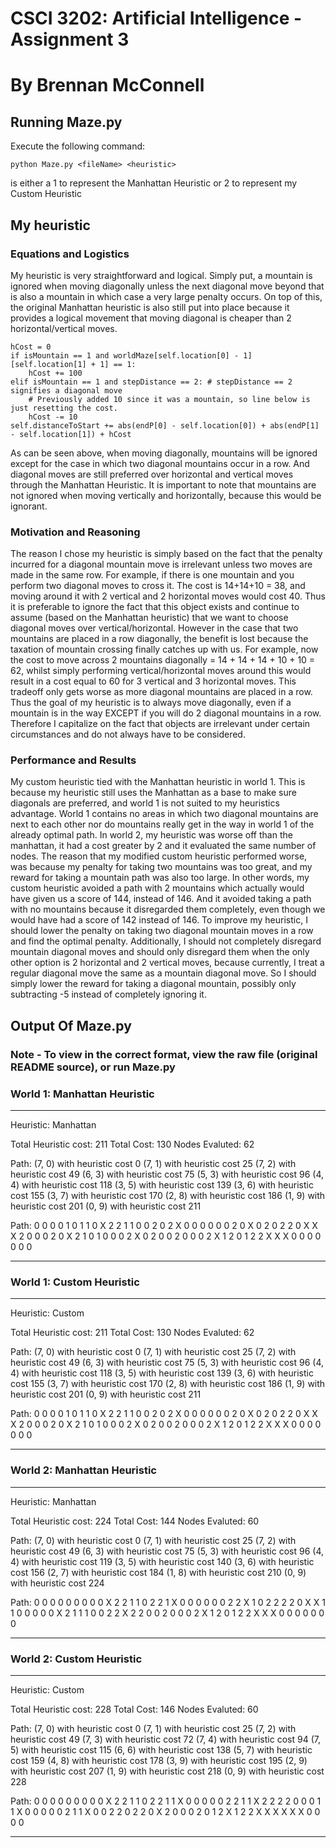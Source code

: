 # CSCI 3202: Artificial Intelligence - Assignment 3
# By Brennan McConnell
## Running Maze.py
Execute the following command:
```
python Maze.py <fileName> <heuristic>
```
<heuristic> is either a 1 to represent the Manhattan Heuristic 
or 2 to represent my Custom Heuristic


## My heuristic
### Equations and Logistics
My heuristic is very straightforward and logical. Simply put, a mountain is ignored when moving
diagonally unless the next diagonal move beyond that is also a mountain in which case a very 
large penalty occurs. On top of this, the original Manhattan heuristic is also 
still put into place because it provides a logical movement that moving diagonal is 
cheaper than 2 horizontal/vertical moves.
```
hCost = 0
if isMountain == 1 and worldMaze[self.location[0] - 1][self.location[1] + 1] == 1:
	hCost += 100
elif isMountain == 1 and stepDistance == 2: # stepDistance == 2 signifies a diagonal move
	# Previously added 10 since it was a mountain, so line below is just resetting the cost.
	hCost -= 10
self.distanceToStart += abs(endP[0] - self.location[0]) + abs(endP[1] - self.location[1]) + hCost
```
As can be seen above, when moving diagonally, mountains will be ignored except for the case
in which two diagonal mountains occur in a row. And diagonal moves are still preferred over
horizontal and vertical moves through the Manhattan Heuristic. It is important to note 
that mountains are not ignored when moving vertically and horizontally, because this would be
ignorant.

### Motivation and Reasoning
The reason I chose my heuristic is simply based on the fact that the penalty incurred
for a diagonal mountain move is irrelevant unless two moves are made in the same row.
For example, if there is one mountain and you perform two diagonal moves to cross it. 
The cost is 14+14+10 = 38, and moving around it with 2 vertical and 2 horizontal moves
would cost 40. Thus it is preferable to ignore the fact that this object exists and continue
to assume (based on the Manhattan heuristic) that we want to choose diagonal moves over
vertical/horizontal. However in the case that two mountains are placed in a row diagonally,
the benefit is lost because the taxation of mountain crossing finally catches up with us. 
For example, now the cost to move across 2 mountains diagonally = 14 + 14 + 14 + 10 + 10 = 62,
whilst simply performing vertical/horizontal moves around this would result in a cost equal to 
60 for 3 vertical and 3 horizontal moves. This tradeoff only gets worse as more diagonal mountains
are placed in a row. Thus the goal of my heuristic is to always move diagonally, even if a
mountain is in the way EXCEPT if you will do 2 diagonal mountains in a row. Therefore I capitalize 
on the fact that objects are irrelevant under certain circumstances and do not always
have to be considered.

### Performance and Results
My custom heuristic tied with the Manhattan heuristic in world 1.
This is because my heuristic still uses the Manhattan as a base to make sure diagonals are preferred, and
world 1 is not suited to my heuristics advantage. World 1 contains no areas in which two diagonal mountains
are next to each other nor do mountains really get in the way in world 1 of the already optimal path. 
In world 2, my heuristic was worse off than the manhattan, it had a cost greater by 2 and it evaluated
the same number of nodes. The reason that my modified custom heuristic performed worse, was because
my penalty for taking two mountains was too great, and my reward for taking a mountain path was also 
too large. In other words, my custom heuristic avoided a path with 2 mountains which actually would 
have given us a score of 144, instead of 146. And it avoided taking a path with no mountains
because it disregarded them completely, even though we would have had a score of 142 instead of 146.
To improve my heuristic, I should lower the penalty on taking two diagonal mountain moves in a row
and find the optimal penalty. Additionally, I should not completely disregard mountain diagonal moves
and should only disregard them when the only other option is 2 horizontal and 2 vertical moves, because
currently, I treat a regular diagonal move the same as a mountain diagonal move. So I should simply lower
the reward for taking a diagonal mountain, possibly only subtracting -5 instead of completely ignoring it.



## Output Of Maze.py
### Note - To view in the correct format, view the raw file (original README source), or run Maze.py

### World 1: Manhattan Heuristic
-----------------------------------

Heuristic: Manhattan

Total Heuristic cost:  211
Total Cost:  130
Nodes Evaluted:  62

Path:
(7, 0) with heuristic cost 0
(7, 1) with heuristic cost 25
(7, 2) with heuristic cost 49
(6, 3) with heuristic cost 75
(5, 3) with heuristic cost 96
(4, 4) with heuristic cost 118
(3, 5) with heuristic cost 139
(3, 6) with heuristic cost 155
(3, 7) with heuristic cost 170
(2, 8) with heuristic cost 186
(1, 9) with heuristic cost 201
(0, 9) with heuristic cost 211

Path:
0 0 0 0 1 0 1 1 0 X
2 2 1 1 0 0 2 0 2 X
0 0 0 0 0 0 2 0 X 0
2 0 2 2 0 X X X 2 0
0 0 2 0 X 2 1 0 1 0
0 0 2 X 0 2 0 0 2 0
0 0 2 X 1 2 0 1 2 2
X X X 0 0 0 0 0 0 0

-----------------------------------



### World 1: Custom Heuristic
-----------------------------------

Heuristic: Custom

Total Heuristic cost:  211
Total Cost:  130
Nodes Evaluted:  62

Path:
(7, 0) with heuristic cost 0
(7, 1) with heuristic cost 25
(7, 2) with heuristic cost 49
(6, 3) with heuristic cost 75
(5, 3) with heuristic cost 96
(4, 4) with heuristic cost 118
(3, 5) with heuristic cost 139
(3, 6) with heuristic cost 155
(3, 7) with heuristic cost 170
(2, 8) with heuristic cost 186
(1, 9) with heuristic cost 201
(0, 9) with heuristic cost 211

Path:
0 0 0 0 1 0 1 1 0 X
2 2 1 1 0 0 2 0 2 X
0 0 0 0 0 0 2 0 X 0
2 0 2 2 0 X X X 2 0
0 0 2 0 X 2 1 0 1 0
0 0 2 X 0 2 0 0 2 0
0 0 2 X 1 2 0 1 2 2
X X X 0 0 0 0 0 0 0

-----------------------------------



### World 2: Manhattan Heuristic
-----------------------------------

Heuristic: Manhattan

Total Heuristic cost:  224
Total Cost:  144
Nodes Evaluted:  60

Path:
(7, 0) with heuristic cost 0
(7, 1) with heuristic cost 25
(7, 2) with heuristic cost 49
(6, 3) with heuristic cost 75
(5, 3) with heuristic cost 96
(4, 4) with heuristic cost 119
(3, 5) with heuristic cost 140
(3, 6) with heuristic cost 156
(2, 7) with heuristic cost 184
(1, 8) with heuristic cost 210
(0, 9) with heuristic cost 224

Path:
0 0 0 0 0 0 0 0 0 X
2 2 1 1 0 2 2 1 X 0
0 0 0 0 0 2 2 X 1 0
2 2 2 2 0 X X 1 1 0
0 0 0 0 X 2 1 1 1 0
0 2 2 X 2 2 0 0 2 0
0 0 2 X 1 2 0 1 2 2
X X X 0 0 0 0 0 0 0

-----------------------------------



### World 2: Custom Heuristic
-----------------------------------

Heuristic: Custom

Total Heuristic cost:  228
Total Cost:  146
Nodes Evaluted:  60

Path:
(7, 0) with heuristic cost 0
(7, 1) with heuristic cost 25
(7, 2) with heuristic cost 49
(7, 3) with heuristic cost 72
(7, 4) with heuristic cost 94
(7, 5) with heuristic cost 115
(6, 6) with heuristic cost 138
(5, 7) with heuristic cost 159
(4, 8) with heuristic cost 178
(3, 9) with heuristic cost 195
(2, 9) with heuristic cost 207
(1, 9) with heuristic cost 218
(0, 9) with heuristic cost 228

Path:
0 0 0 0 0 0 0 0 0 X
2 2 1 1 0 2 2 1 1 X
0 0 0 0 0 2 2 1 1 X
2 2 2 2 0 0 0 1 1 X
0 0 0 0 0 2 1 1 X 0
0 2 2 0 2 2 0 X 2 0
0 0 2 0 1 2 X 1 2 2
X X X X X X 0 0 0 0

-----------------------------------
